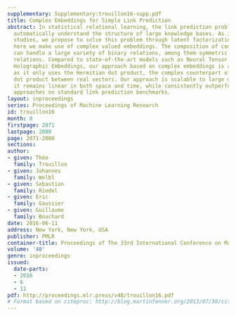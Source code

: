 ```yaml
---
supplementary: Supplementary:trouillon16-supp.pdf
title: Complex Embeddings for Simple Link Prediction
abstract: In statistical relational learning, the link prediction problem is key to
  automatically understand the structure of large knowledge bases. As in previous
  studies, we propose to solve this problem through latent factorization. However,
  here we make use of complex valued embeddings. The composition of complex embeddings
  can handle a large variety of binary relations, among them symmetric and antisymmetric
  relations. Compared to state-of-the-art models such as Neural Tensor Network and
  Holographic Embeddings, our approach based on complex embeddings is arguably simpler,
  as it only uses the Hermitian dot product, the complex counterpart of the standard
  dot product between real vectors. Our approach is scalable to large datasets as
  it remains linear in both space and time, while consistently outperforming alternative
  approaches on standard link prediction benchmarks.
layout: inproceedings
series: Proceedings of Machine Learning Research
id: trouillon16
month: 0
firstpage: 2071
lastpage: 2080
page: 2071-2080
sections: 
author:
- given: Théo
  family: Trouillon
- given: Johannes
  family: Welbl
- given: Sebastian
  family: Riedel
- given: Eric
  family: Gaussier
- given: Guillaume
  family: Bouchard
date: 2016-06-11
address: New York, New York, USA
publisher: PMLR
container-title: Proceedings of The 33rd International Conference on Machine Learning
volume: '48'
genre: inproceedings
issued:
  date-parts:
  - 2016
  - 6
  - 11
pdf: http://proceedings.mlr.press/v48/trouillon16.pdf
# Format based on citeproc: http://blog.martinfenner.org/2013/07/30/citeproc-yaml-for-bibliographies/
---
```

